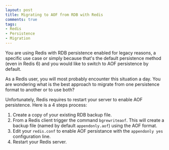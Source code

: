 ```yaml
---
layout: post
title: Migrating to AOF from RDB with Redis
comments: true
tags:
- Redis
- Persistence
- Migration
---
```


You are using Redis with RDB persistence enabled for legacy reasons, a specific
use case or simply because that's the default persistence method (even in Redis
6) and you would like to switch to AOF persistence by default.

As a Redis user, you will most probably encounter this situation a day. You are
wondering what is the best approach to migrate from one persistence format to
another or to use both?

Unfortunately, Redis requires to restart your server to enable AOF persistence.
Here is a 4 steps process:

1. Create a copy of your existing RDB backup file.
2. From a Redis client trigger the command `bgrewriteaof`. This will create
   a backup file (named by default `appendonly.aof`) using the AOF format.
3. Edit your `redis.conf` to enable AOF persistance with the `appendonly yes`
   configuration line.
4. Restart your Redis server.

